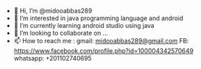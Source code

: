 - 👋 Hi, I’m @midooabbas289
- 👀 I’m interested in java programming language and android
- 🌱 I’m currently learning android studio using java
- 💞️ I’m looking to collaborate on ...
- 📫 How to reach me :
gmail: midooabbas289@gmail.com
FB: https://www.facebook.com/profile.php?id=100004342570649
whatsapp: +201102740695

<!---
midooabbas289/midooabbas289 is a ✨ special ✨ repository because its `README.md` (this file) appears on your GitHub profile.
You can click the Preview link to take a look at your changes.
--->
